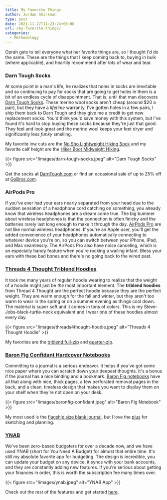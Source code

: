 ```yaml
---
title: My Favorite Things
author: Jordan Shirkman
type: post
date: 2021-11-27T11:23:24+00:00
url: /my-favorite-things/
categories:
  - Methodology
---
```


Oprah gets to tell everyone what her favorite things are, so I thought I'd do the same. These are the things that I keep coming back to, buying in bulk (where applicable), and heartily recommend after lots of wear and tear.

### Darn Tough Socks

At some point in a man's life, he realizes that holes in socks are inevitable and so continuing to pay for socks that are going to get holes in them is a bit of an endless cycle of disappointment. That is, until that man discovers [Darn Tough Socks](https://darntough.com). These merino wool socks aren't cheap (around $20 a pair), but they have a _lifetime_ warranty. I've gotten holes in a few pairs, I ship them back to Darn Tough and they give me a credit to get new replacement socks. You'd think you'd save money with this system, but I've found it's hard to stop buying these socks because they're just that good. They feel and look great and the merino wool keeps your feet dryer and significantly less _funky_ smelling.

My favorite low cuts are the [No Sho Lightweight Hiking Sock](https://darntough.com/products/mens-merino-wool-light-hiker-no-show-lightweight-hiking-socks?variant=37874213224634) and my favorite calf height are the [Hiker Boot Midweight Hiking](https://darntough.com/collections/best-selling-gifts-for-men/products/mens-merino-wool-hiker-boot-midweight-hiking-socks?variant=37874206474426).

{{< figure src="/images/darn-tough-socks.jpeg" alt="Darn Tough Socks" >}}

Get the socks at [DarnTough.com](https://darntough.com) or find an occasional sale of up to 25% off at [GoBros.com](https://gobros.com).

### AirPods Pro

If you've ever had your ears nearly separated from your head due to the sudden sensation of a headphone cord catching on something, you already know that wireless headphones are a dream come true. The big bummer about wireless headphones is that the connection is often finicky and the batteries rarely last long enough to make it through the day. [AirPods Pro](https://amzn.to/3l9Z4K0) are not like normal wireless headphones. If you're an Apple user, you'll get the added convenience of your headphones automatically connecting to whatever device you're on, so you can switch between your iPhone, iPad, and Mac seamlessly. The AirPods Pro also have noise canceling, which is an especially handy feature when you're rocking a wailing infant. Bless your ears with these bad bones and there's no going back to the wired past.

### [Threads 4 Thought Triblend Hoodies](https://i.refs.cc/i6gtEHC8)

It took me many years of regular hoodie wearing to realize that the weight of a hoodie might just be _the_ most important element. The **triblend hoodies** from Thread 4 Thought are the perfect hoodie because they are the perfect weight. They are warm enough for the fall and winter, but they aren't too warm to wear in the spring or on a summer evening as things cool down. The material is super soft and it comes in tons of colors. This is my Steve-Jobs-black-turtle-neck equivalent and I wear one of these hoodies almost every day.

{{< figure src="/images/threads4thought-hoodie.jpeg" alt="Threads 4 Thought Hoodie" >}}

My favorites are the [triblend full-zip](https://www.threads4thought.com/collections/mens-sweatshirts-jackets/products/triblend-zip-fleece-hoodie-midnight) and [quarter-zip](https://www.threads4thought.com/collections/mens-sweatshirts-jackets/products/triblend-breton-half-zip-hoodie-heather-grey).

### [Baron Fig Confidant Hardcover Notebooks](https://baronfig.com)

Committing to a journal is a serious endeavor. It helps if you've got some nice paper where you can scratch down your deepest thoughts. It's a bonus if the journal has a nice binding and a bookmark. [Baron Fig notebooks](https://baronfig.com/tools/confidant/classic?size=flagship+%285.4%22+x+7.7%22%29&color=light+gray&paper+type=blank) have all that along with nice, thick pages, a few perforated removal pages in the back, and a clean, timeless design that makes you want to display them on your shelf when they're not open on your desk.

{{< figure src="/images/baronfig-confidant.jpeg" alt="Baron Fig Notebook" >}}

My most used is the [flagship size blank journal](https://baronfig.com/tools/confidant/classic?size=flagship+%285.4%22+x+7.7%22%29&color=light+gray&paper+type=blank), but I love the [plus](https://baronfig.com/tools/confidant/classic?size=plus+%287%22+x+10%22%29&color=light+gray&paper+type=blank) for sketching and planning.

### [YNAB](https://ynab.com/referral/?ref=hjtGScdNtYEwmP9n)

We've been zero-based budgeters for over a decade now, and we have used YNAB (short for You Need A Budget) for almost that entire time. It's still my absolute favorite app for budgeting. The design is incredible, you can update your budget on any device, it syncs with your bank accounts, and they are constantly adding new features. If you're serious about getting your finances in order, this is worth the subscription fee many times over.

{{< figure src="/images/ynab.jpeg" alt="YNAB App" >}}

Check out the rest of the features and get started [here](https://ynab.com/referral/?ref=hjtGScdNtYEwmP9n).
